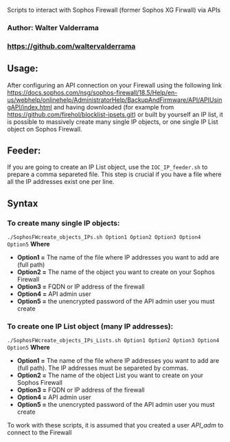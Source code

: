 Scripts to interact with Sophos Firewall (former Sophos XG Firwall) via APIs

### Author: Walter Valderrama ###
### https://github.com/waltervalderrama ###

## Usage:
After configuring an API connection on your Firewall using the following link
https://docs.sophos.com/nsg/sophos-firewall/18.5/Help/en-us/webhelp/onlinehelp/AdministratorHelp/BackupAndFirmware/API/APIUsingAPI/index.html
and having downloaded (for example from https://github.com/firehol/blocklist-ipsets.git) or built by yourself an IP list, it is possible to massively
create many single IP objects, or one single IP List object on Sophos Firewall.

## Feeder:
If you are going to create an IP List object, use the `IOC_IP_feeder.sh` to prepare a comma separeted file. This step is crucial if you have a file where all the IP addresses exist one per line.

## Syntax
### To create many single IP objects:
`./SophosFWcreate_objects_IPs.sh Option1 Option2 Option3 Option4 Option5`
**Where**
* **Option1 =** The name of the file where IP addresses you want to add are (full path)
* **Option2 =** The name of the object you want to create on your Sophos Firewall
* **Option3 =** FQDN or IP address of the firewall
* **Option4 =** API admin user
* **Option5 =** the unencrypted password of the API admin user you must create

### To create one IP List object (many IP addresses):
`./SophosFWcreate_objects_IPs_Lists.sh Option1 Option2 Option3 Option4 Option5`
**Where**
* **Option1 =** The name of the file where IP addresses you want to add are (full path). The IP addresses must be separeted by commas.
* **Option2 =** The name of the object List you want to create on your Sophos Firewall
* **Option3 =** FQDN or IP address of the firewall
* **Option4 =** API admin user
* **Option5 =** the unencrypted password of the API admin user you must create

To work with these scripts, it is assumed that you created a user *API_adm* to connect to the Firewall
